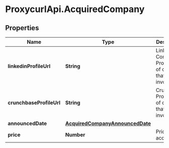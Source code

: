 # ProxycurlApi.AcquiredCompany

## Properties

Name | Type | Description | Notes
------------ | ------------- | ------------- | -------------
**linkedinProfileUrl** | **String** | LinkedIn Company Profile URL of company that was involved | [optional] 
**crunchbaseProfileUrl** | **String** | Crunchbase Profile URL of company that was involved | [optional] 
**announcedDate** | [**AcquiredCompanyAnnouncedDate**](AcquiredCompanyAnnouncedDate.md) |  | [optional] 
**price** | **Number** | Price of acquisition | [optional] 


